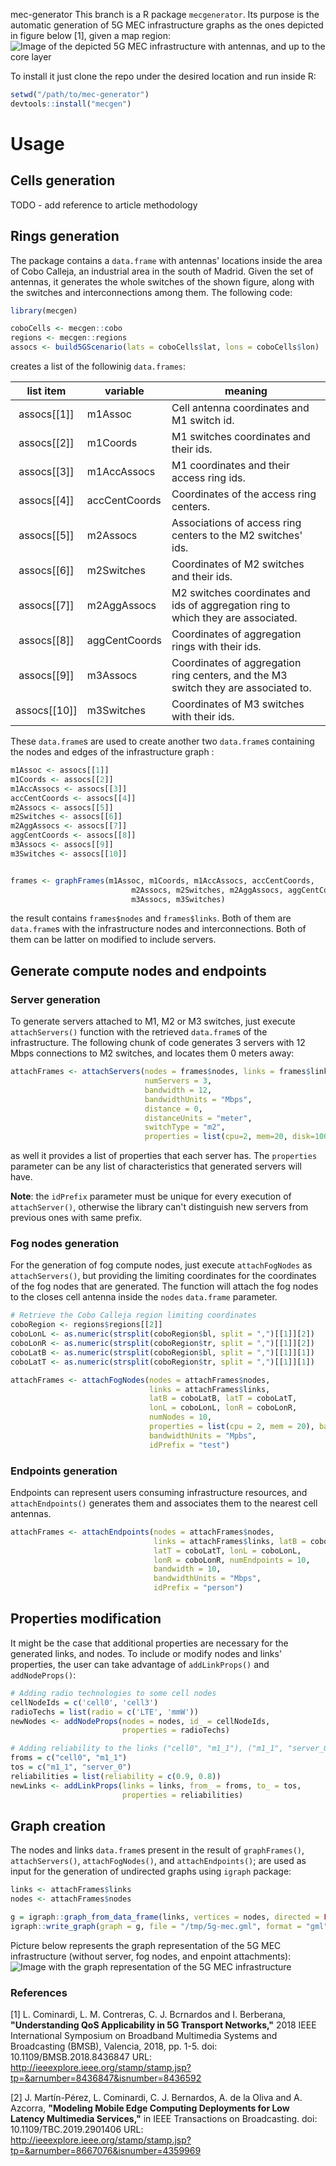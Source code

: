  mec-generator
This branch is a R package `mecgenerator`.
Its purpose is the automatic generation of 5G MEC infrastructure graphs
as the ones depicted in figure below [1], given a map region:
![Image of the depicted 5G MEC infrastructure with antennas, and up to the core layer](https://github.com/MartinPJorge/mec-generator/blob/5g-infra-gen/img/infra.gif)

To install it just clone the repo under the desired location and run inside R:
```R
setwd("/path/to/mec-generator")
devtools::install("mecgen")
```
# Usage
## Cells generation
TODO - add reference to article methodology

## Rings generation
The package contains a `data.frame` with antennas' locations inside the area of Cobo Calleja, an industrial area in the
south of Madrid.
Given the set of antennas, it generates the whole switches of the shown figure, along with the switches and interconnections among them.
The following code:
```R
library(mecgen)

coboCells <- mecgen::cobo
regions <- mecgen::regions
assocs <- build5GScenario(lats = coboCells$lat, lons = coboCells$lon)
```
creates a list of the followinig `data.frames`:



|   list item  | variable      | meaning                                                                            |
|:------------:|---------------|------------------------------------------------------------------------------------|
| assocs[[1]]  | m1Assoc       | Cell antenna coordinates and M1 switch id.                                         |
| assocs[[2]]  | m1Coords      | M1 switches coordinates and their ids.                                             |
| assocs[[3]]  | m1AccAssocs   | M1 coordinates and their access ring ids.                                          |
| assocs[[4]]  | accCentCoords | Coordinates of the access ring centers.                                            |
| assocs[[5]]  | m2Assocs      | Associations of access ring centers to the M2 switches' ids.                       |
| assocs[[6]]  | m2Switches    | Coordinates of M2 switches and their ids.                                          |
| assocs[[7]]  | m2AggAssocs   | M2 switches coordinates and ids of aggregation ring to which they are associated.  |
| assocs[[8]]  | aggCentCoords | Coordinates of aggregation rings with their ids.                                   |
| assocs[[9]]  | m3Assocs      | Coordinates of aggregation ring centers, and the M3 switch they are associated to. |
| assocs[[10]] | m3Switches    | Coordinates of M3 switches with their ids.                                         |


These `data.frame`s are used to create another two `data.frame`s containing the nodes and edges of the infrastructure graph :


```R
m1Assoc <- assocs[[1]]
m1Coords <- assocs[[2]]
m1AccAssocs <- assocs[[3]]
accCentCoords <- assocs[[4]]
m2Assocs <- assocs[[5]]
m2Switches <- assocs[[6]]
m2AggAssocs <- assocs[[7]]
aggCentCoords <- assocs[[8]]
m3Assocs <- assocs[[9]]
m3Switches <- assocs[[10]]


frames <- graphFrames(m1Assoc, m1Coords, m1AccAssocs, accCentCoords,
                           m2Assocs, m2Switches, m2AggAssocs, aggCentCoords,
                           m3Assocs, m3Switches)
```
the result contains `frames$nodes` and `frames$links`. Both of them are `data.frame`s with the infrastructure nodes and interconnections. Both of them can be latter on modified to include servers.

## Generate compute nodes and endpoints

### Server generation
To generate servers attached to M1, M2 or M3 switches, just execute `attachServers()` function with the retrieved `data.frame`s of the infrastructure. The following chunk of code generates 3 servers with 12 Mbps connections to M2 switches, and locates them 0 meters away:

```R
attachFrames <- attachServers(nodes = frames$nodes, links = frames$links,
                              numServers = 3,
                              bandwidth = 12,
                              bandwidthUnits = "Mbps",
                              distance = 0,
                              distanceUnits = "meter",
                              switchType = "m2",
                              properties = list(cpu=2, mem=20, disk=100), idPrefix = "dell")
```
as well it provides a list of properties that each server has. The `properties` parameter can be any list of characteristics that generated servers will have.

**Note**: the `idPrefix` parameter must be unique for every execution of `attachServer()`, otherwise the library can't distinguish new servers from previous ones with same prefix.

### Fog nodes generation
For the generation of fog compute nodes, just execute  `attachFogNodes` as `attachServers()`, but providing the limiting coordinates for the coordinates of the fog nodes that are generated. The function will attach the fog nodes to the closes cell antenna inside the `nodes` `data.frame` parameter.

```R
# Retrieve the Cobo Calleja region limiting coordinates
coboRegion <- regions$regions[[2]]
coboLonL <- as.numeric(strsplit(coboRegion$bl, split = ",")[[1]][2])
coboLonR <- as.numeric(strsplit(coboRegion$tr, split = ",")[[1]][2])
coboLatB <- as.numeric(strsplit(coboRegion$bl, split = ",")[[1]][1])
coboLatT <- as.numeric(strsplit(coboRegion$tr, split = ",")[[1]][1])

attachFrames <- attachFogNodes(nodes = attachFrames$nodes,
                               links = attachFrames$links,
                               latB = coboLatB, latT = coboLatT,
                               lonL = coboLonL, lonR = coboLonR,
                               numNodes = 10,
                               properties = list(cpu = 2, mem = 20), bandwidth = 20,
                               bandwidthUnits = "Mpbs",
                               idPrefix = "test")
```

### Endpoints generation
Endpoints can represent users consuming infrastructure resources, and `attachEndpoints()` generates them and associates them to the nearest cell antennas.
```R
attachFrames <- attachEndpoints(nodes = attachFrames$nodes,
                                links = attachFrames$links, latB = coboLatB,
                                latT = coboLatT, lonL = coboLonL,
                                lonR = coboLonR, numEndpoints = 10,
                                bandwidth = 10,
                                bandwidthUnits = "Mbps",
                                idPrefix = "person")

```

## Properties modification
It might be the case that additional properties are necessary for the generated links, and nodes. To include or modify nodes and links' properties, the user can take advantage of `addLinkProps()` and `addNodeProps()`:

```R
# Adding radio technologies to some cell nodes
cellNodeIds = c('cell0', 'cell3')
radioTechs = list(radio = c('LTE', 'mmW'))
newNodes <- addNodeProps(nodes = nodes, id_ = cellNodeIds,
                         properties = radioTechs)

# Adding reliability to the links ("cell0", "m1_1"), ("m1_1", "server_0")
froms = c("cell0", "m1_1")
tos = c("m1_1", "server_0")
reliabilities = list(reliability = c(0.9, 0.8))
newLinks <- addLinkProps(links = links, from_ = froms, to_ = tos,
                         properties = reliabilities)
```

## Graph creation
The nodes and links `data.frame`s present in the result of `graphFrames()`, `attachServers()`, `attachFogNodes()`, and `attachEndpoints()`; are used as input for the generation of undirected graphs using `igraph` package:
```R
links <- attachFrames$links
nodes <- attachFrames$nodes

g = igraph::graph_from_data_frame(links, vertices = nodes, directed = FALSE)
igraph::write_graph(graph = g, file = "/tmp/5g-mec.gml", format = "gml")
```


Picture below represents the graph representation of the 5G MEC infrastructure (without server, fog nodes, and enpoint attachments):
![Image with the graph representation of the 5G MEC infrastructure](https://github.com/MartinPJorge/mec-generator/blob/5g-infra-gen/img/infra-graphs.png)


### References
[1] L. Cominardi, L. M. Contreras, C. J. Bcrnardos and I. Berberana, **"Understanding QoS Applicability in 5G Transport Networks,"** 2018 IEEE International Symposium on Broadband Multimedia Systems and Broadcasting (BMSB), Valencia, 2018, pp. 1-5.
doi: 10.1109/BMSB.2018.8436847
URL: http://ieeexplore.ieee.org/stamp/stamp.jsp?tp=&arnumber=8436847&isnumber=8436592

[2] J. Martín-Pérez, L. Cominardi, C. J. Bernardos, A. de la Oliva and A. Azcorra, **"Modeling Mobile Edge Computing Deployments for Low Latency Multimedia Services,"** in IEEE Transactions on Broadcasting.
doi: 10.1109/TBC.2019.2901406
URL: http://ieeexplore.ieee.org/stamp/stamp.jsp?tp=&arnumber=8667076&isnumber=4359969


